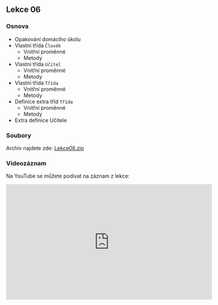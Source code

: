 Lekce 06
----------------

### Osnova

- Opakování domácího úkolu
- Vlastní třída `Člověk`
    - Vnitřní proměnné
    - Metody
- Vlastní třída `Učitel`
    - Vnitřní proměnné
    - Metody
- Vlastní třída `Třída`
    - Vnitřní proměnné
    - Metody
- Definice extra tříd `Třída`
    - Vnitřní proměnné
    - Metody
- Extra definice Učitele

### Soubory

Archív najdete zde: [Lekce06.zip](/data/2020-podzim/java-online/Lekce06.zip)

### Videozáznam

Na YouTube se můžete podívat na záznam z lekce:

<iframe width="560" height="315" src="https://www.youtube.com/embed/DEGzDUv6J1g" frameborder="0" allow="accelerometer; autoplay; clipboard-write; encrypted-media; gyroscope; picture-in-picture" allowfullscreen></iframe>